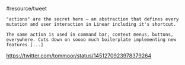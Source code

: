 #resource/tweet

```
"actions" are the secret here – an abstraction that defines every mutation and user interaction in Linear including it's shortcut.

The same action is used in command bar, context menus, buttons, everywhere. Cuts down on soooo much boilerplate implementing new features [...]
```

https://twitter.com/tommoor/status/1451270923978379264
